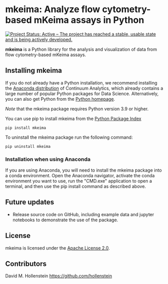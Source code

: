 # mkeima: Analyze flow cytometry-based mKeima assays in Python

[![Project Status: Active – The project has reached a stable, usable state and is being actively developed.](https://www.repostatus.org/badges/latest/active.svg)](https://www.repostatus.org/#active)


**mkeima** is a Python library for the analysis and visualization of data from flow cytometry-based mKeima assays.


## Installing mkeima

If you do not already have a Python installation, we recommend installing the [Anaconda distribution](https://www.continuum.io/downloads) of Continuum Analytics, which already contains a large number of popular Python packages for Data Science. Alternatively, you can also get Python from the [Python homepage](https://www.python.org/downloads/windows).

*Note* that the mkeima package requires Python version 3.9 or higher.

You can use pip to install mkeima from the [Python Package Index](https://pypi.org/)

```
pip install mkeima
```

To uninstall the mkeima package run the following command:

```
pip uninstall mkeima
```

### Installation when using Anaconda
If you are using Anaconda, you will need to install the mkeima package into a conda environment. Open the Anaconda navigator, activate the conda environment you want to use, run the "CMD.exe" application to open a terminal, and then use the pip install command as described above.

## Future updates
- Release source code on GitHub, including example data and jupyter notebooks to demonstrate the use of the package.

## License
mkeima is licensed under the [Apache License 2.0](http://www.apache.org/licenses/LICENSE-2.0.txt).


## Contributors
David M. Hollenstein https://github.com/hollenstein
